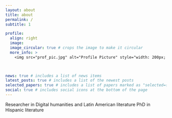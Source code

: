 ```yaml
---
layout: about
title: about
permalink: /
subtitle: 1

profile:
  align: right
  image: 
  image_circular: true # crops the image to make it circular
  more_info: >
    <img src="prof_pic.jpg" alt="Profile Picture" style="width: 200px; height: 200px; border-radius: 50%; float: right;">

    

news: true # includes a list of news items
latest_posts: true # includes a list of the newest posts
selected_papers: true # includes a list of papers marked as "selected={true}"
social: true # includes social icons at the bottom of the page
---
```


Researcher in Digital humanities and Latin American literature
PhD in Hispanic literature 

